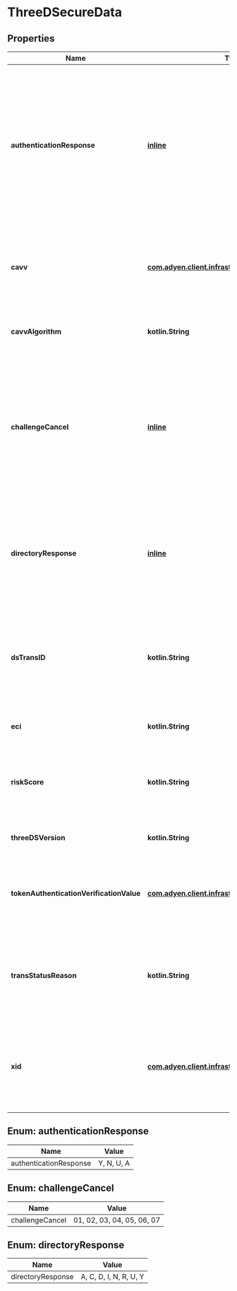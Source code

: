 
# ThreeDSecureData

## Properties
Name | Type | Description | Notes
------------ | ------------- | ------------- | -------------
**authenticationResponse** | [**inline**](#AuthenticationResponse) | In 3D Secure 1, the authentication response if the shopper was redirected.  In 3D Secure 2, this is the &#x60;transStatus&#x60; from the challenge result. If the transaction was frictionless, omit this parameter. |  [optional]
**cavv** | [**com.adyen.client.infrastructure.Base64ByteArray**](com.adyen.client.infrastructure.Base64ByteArray.md) | The cardholder authentication value (base64 encoded, 20 bytes in a decoded form). |  [optional]
**cavvAlgorithm** | **kotlin.String** | The CAVV algorithm used. Include this only for 3D Secure 1. |  [optional]
**challengeCancel** | [**inline**](#ChallengeCancel) | Indicator informing the Access Control Server (ACS) and the Directory Server (DS) that the authentication has been cancelled. For possible values, refer to [3D Secure API reference](https://docs.adyen.com/online-payments/3d-secure/api-reference#mpidata). |  [optional]
**directoryResponse** | [**inline**](#DirectoryResponse) | In 3D Secure 1, this is the enrollment response from the 3D directory server.  In 3D Secure 2, this is the &#x60;transStatus&#x60; from the &#x60;ARes&#x60;. |  [optional]
**dsTransID** | **kotlin.String** | Supported for 3D Secure 2. The unique transaction identifier assigned by the Directory Server (DS) to identify a single transaction. |  [optional]
**eci** | **kotlin.String** | The electronic commerce indicator. |  [optional]
**riskScore** | **kotlin.String** | Risk score calculated by Directory Server (DS). Required for Cartes Bancaires integrations. |  [optional]
**threeDSVersion** | **kotlin.String** | The version of the 3D Secure protocol. |  [optional]
**tokenAuthenticationVerificationValue** | [**com.adyen.client.infrastructure.Base64ByteArray**](com.adyen.client.infrastructure.Base64ByteArray.md) | Network token authentication verification value (TAVV). The network token cryptogram. |  [optional]
**transStatusReason** | **kotlin.String** | Provides information on why the &#x60;transStatus&#x60; field has the specified value. For possible values, refer to [our docs](https://docs.adyen.com/online-payments/3d-secure/api-reference#possible-transstatusreason-values). |  [optional]
**xid** | [**com.adyen.client.infrastructure.Base64ByteArray**](com.adyen.client.infrastructure.Base64ByteArray.md) | Supported for 3D Secure 1. The transaction identifier (Base64-encoded, 20 bytes in a decoded form). |  [optional]


<a name="AuthenticationResponse"></a>
## Enum: authenticationResponse
Name | Value
---- | -----
authenticationResponse | Y, N, U, A


<a name="ChallengeCancel"></a>
## Enum: challengeCancel
Name | Value
---- | -----
challengeCancel | 01, 02, 03, 04, 05, 06, 07


<a name="DirectoryResponse"></a>
## Enum: directoryResponse
Name | Value
---- | -----
directoryResponse | A, C, D, I, N, R, U, Y



